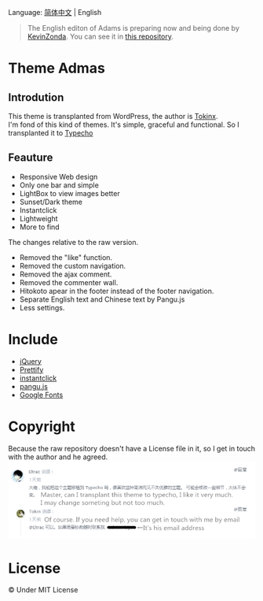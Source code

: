 Language: [简体中文](README.md) | English

> The English editon of Adams is preparing now and being done by [KevinZonda](https://github.com/KevinZonda/). You can see it in [this repository](https://github.com/KevinZonda/adams).

# Theme Admas

## Introdution
This theme is transplanted from WordPress, the author is [Tokinx](https://github.com/Tokinx/Adams).  
I'm fond of this kind of themes. It's simple, graceful and functional. So I transplanted it to [Typecho](http://typecho.org)  

## Feauture
- Responsive Web design
- Only one bar and simple
- LightBox to view images better
- Sunset/Dark theme
- Instantclick
- Lightweight
- More to find

The changes relative to the raw version.
- Removed the "like" function.
- Removed the custom navigation.
- Removed the ajax comment.
- Removed the commenter wall.
- Hitokoto apear in the footer instead of the footer navigation.
- Separate English text and Chinese text by Pangu.js
- Less settings.

# Include
- [jQuery](https://github.com/jquery/jquery)
- [Prettify](https://github.com/google/code-prettify)
- [instantclick](https://github.com/dieulot/instantclick)
- [pangu.js](https://github.com/vinta/pangu.js)
- [Google Fonts](https://fonts.google.com)

# Copyright
Because the raw repository doesn't have a License file in it, so I get in touch with the author and he agreed.
![](copyright-en.png)

# License
&copy; Under MIT License
